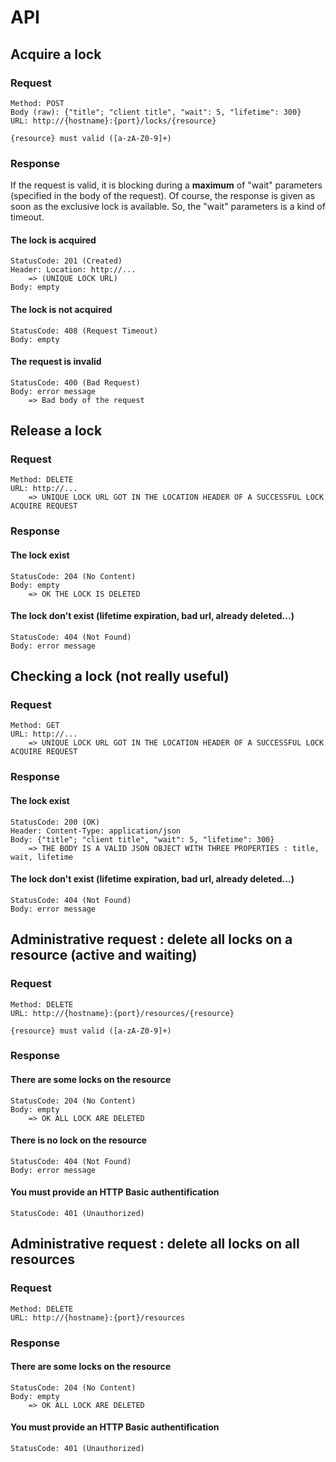# API

## Acquire a lock

### Request

    Method: POST
    Body (raw): {"title"; "client title", "wait": 5, "lifetime": 300}
    URL: http://{hostname}:{port}/locks/{resource}

    {resource} must valid ([a-zA-Z0-9]+)

### Response

If the request is valid, it is blocking during a **maximum** of "wait" parameters (specified in the body of the request). Of course, the response is given as soon as the 
exclusive lock is available. So, the "wait" parameters is a kind of timeout. 

#### The lock is acquired

    StatusCode: 201 (Created)
    Header: Location: http://... 
        => (UNIQUE LOCK URL)
    Body: empty

#### The lock is not acquired

    StatusCode: 408 (Request Timeout)
    Body: empty

#### The request is invalid

    StatusCode: 400 (Bad Request)
    Body: error message
        => Bad body of the request

## Release a lock

### Request

    Method: DELETE
    URL: http://...
        => UNIQUE LOCK URL GOT IN THE LOCATION HEADER OF A SUCCESSFUL LOCK ACQUIRE REQUEST

### Response

#### The lock exist

    StatusCode: 204 (No Content)
    Body: empty
        => OK THE LOCK IS DELETED

#### The lock don't exist (lifetime expiration, bad url, already deleted...)

    StatusCode: 404 (Not Found)
    Body: error message

## Checking a lock (not really useful)

### Request

    Method: GET
    URL: http://...
        => UNIQUE LOCK URL GOT IN THE LOCATION HEADER OF A SUCCESSFUL LOCK ACQUIRE REQUEST

### Response

#### The lock exist

    StatusCode: 200 (OK)
    Header: Content-Type: application/json
    Body: {"title"; "client title", "wait": 5, "lifetime": 300}
        => THE BODY IS A VALID JSON OBJECT WITH THREE PROPERTIES : title, wait, lifetime

#### The lock don't exist (lifetime expiration, bad url, already deleted...)

    StatusCode: 404 (Not Found)
    Body: error message

## Administrative request : delete all locks on a resource (active and waiting)

### Request

    Method: DELETE
    URL: http://{hostname}:{port}/resources/{resource}

    {resource} must valid ([a-zA-Z0-9]+)

### Response

#### There are some locks on the resource

    StatusCode: 204 (No Content)
    Body: empty
        => OK ALL LOCK ARE DELETED

#### There is no lock on the resource

    StatusCode: 404 (Not Found)
    Body: error message

#### You must provide an HTTP Basic authentification

    StatusCode: 401 (Unauthorized)

## Administrative request : delete all locks on all resources

### Request

    Method: DELETE
    URL: http://{hostname}:{port}/resources

### Response

#### There are some locks on the resource

    StatusCode: 204 (No Content)
    Body: empty
        => OK ALL LOCK ARE DELETED

#### You must provide an HTTP Basic authentification

    StatusCode: 401 (Unauthorized) 

    














